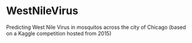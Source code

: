 # WestNileVirus
Predicting West Nile Virus in mosquitos across the city of Chicago (based on a Kaggle competition hosted from 2015)
